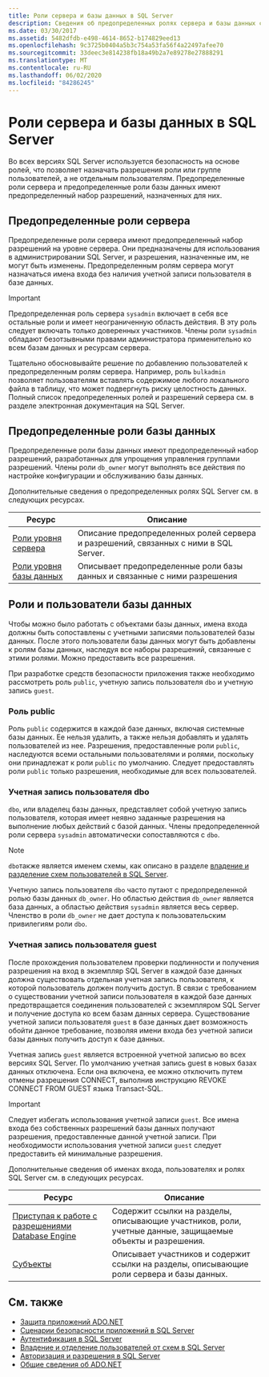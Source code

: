 ```yaml
---
title: Роли сервера и базы данных в SQL Server
description: Сведения об предопределенных ролях сервера и базы данных с фиксированным набором назначенных разрешений. SQL Server использует безопасность на основе ролей.
ms.date: 03/30/2017
ms.assetid: 5482dfdb-e498-4614-8652-b174829eed13
ms.openlocfilehash: 9c3725b0404a5b3c754a53fa56f4a22497afee70
ms.sourcegitcommit: 33deec3e814238fb18a49b2a7e89278e27888291
ms.translationtype: MT
ms.contentlocale: ru-RU
ms.lasthandoff: 06/02/2020
ms.locfileid: "84286245"
---
```

# <a name="server-and-database-roles-in-sql-server"></a>Роли сервера и базы данных в SQL Server
Во всех версиях SQL Server используется безопасность на основе ролей, что позволяет назначать разрешения роли или группе пользователей, а не отдельным пользователям. Предопределенные роли сервера и предопределенные роли базы данных имеют предопределенный набор разрешений, назначенных для них.  
  
## <a name="fixed-server-roles"></a>Предопределенные роли сервера  
 Предопределенные роли сервера имеют предопределенный набор разрешений на уровне сервера. Они предназначены для использования в администрировании SQL Server, и разрешения, назначенные им, не могут быть изменены. Предопределенным ролям сервера могут назначаться имена входа без наличия учетной записи пользователя в базе данных.  
  
> [!IMPORTANT]
> Предопределенная роль сервера `sysadmin` включает в себя все остальные роли и имеет неограниченную область действия. В эту роль следует включать только доверенных участников. Члены роли `sysadmin` обладают безотзывными правами администратора применительно ко всем базам данных и ресурсам сервера.  
  
 Тщательно обосновывайте решение по добавлению пользователей к предопределенным ролям сервера. Например, роль `bulkadmin` позволяет пользователям вставлять содержимое любого локального файла в таблицу, что может подвергнуть риску целостность данных. Полный список предопределенных ролей и разрешений сервера см. в разделе электронная документация на SQL Server.  
  
## <a name="fixed-database-roles"></a>Предопределенные роли базы данных  
 Предопределенные роли базы данных имеют предопределенный набор разрешений, разработанных для упрощения управления группами разрешений. Члены роли `db_owner` могут выполнять все действия по настройке конфигурации и обслуживанию базы данных.  
  
 Дополнительные сведения о предопределенных ролях SQL Server см. в следующих ресурсах.  
  
|Ресурс|Описание|  
|--------------|-----------------|  
|[Роли уровня сервера](/sql/relational-databases/security/authentication-access/server-level-roles)|Описание предопределенных ролей сервера и разрешений, связанных с ними в SQL Server.|  
|[Роли уровня базы данных](/sql/relational-databases/security/authentication-access/database-level-roles)|Описывает предопределенные роли базы данных и связанные с ними разрешения|  
  
## <a name="database-roles-and-users"></a>Роли и пользователи базы данных  
 Чтобы можно было работать с объектами базы данных, имена входа должны быть сопоставлены с учетными записями пользователей базы данных. После этого пользователи базы данных могут быть добавлены к ролям базы данных, наследуя все наборы разрешений, связанные с этими ролями. Можно предоставить все разрешения.  
  
 При разработке средств безопасности приложения также необходимо рассмотреть роль `public`, учетную запись пользователя `dbo` и учетную запись `guest`.  
  
### <a name="the-public-role"></a>Роль public  
 Роль `public` содержится в каждой базе данных, включая системные базы данных. Ее нельзя удалить, а также нельзя добавлять и удалять пользователей из нее. Разрешения, предоставленные роли `public`, наследуются всеми остальными пользователями и ролями, поскольку они принадлежат к роли `public` по умолчанию. Следует предоставлять роли `public` только разрешения, необходимые для всех пользователей.  
  
### <a name="the-dbo-user-account"></a>Учетная запись пользователя dbo  
 `dbo`, или владелец базы данных, представляет собой учетную запись пользователя, которая имеет неявно заданные разрешения на выполнение любых действий с базой данных. Члены предопределенной роли сервера `sysadmin` автоматически сопоставляются с `dbo`.  
  
> [!NOTE]
> `dbo`также является именем схемы, как описано в разделе [владение и разделение схем пользователей в SQL Server](ownership-and-user-schema-separation-in-sql-server.md).  
  
 Учетную запись пользователя `dbo` часто путают с предопределенной ролью базы данных `db_owner`. Но областью действия `db_owner` является база данных, а областью действия `sysadmin` является весь сервер. Членство в роли `db_owner` не дает доступа к пользовательским привилегиям роли `dbo`.  
  
### <a name="the-guest-user-account"></a>Учетная запись пользователя guest  
 После прохождения пользователем проверки подлинности и получения разрешения на вход в экземпляр SQL Server в каждой базе данных должна существовать отдельная учетная запись пользователя, к которой пользователь должен получить доступ. В связи с требованием о существовании учетной записи пользователя в каждой базе данных предотвращается соединения пользователей с экземпляром SQL Server и получение доступа ко всем базам данных сервера. Существование учетной записи пользователя `guest` в базе данных дает возможность обойти данное требование, позволяя имени входа без учетной записи базы данных получить доступ к базе данных.  
  
 Учетная запись `guest` является встроенной учетной записью во всех версиях SQL Server. По умолчанию учетная запись guest в новых базах данных отключена. Если она включена, ее можно отключить путем отмены разрешения CONNECT, выполнив инструкцию REVOKE CONNECT FROM GUEST языка Transact-SQL.  
  
> [!IMPORTANT]
> Следует избегать использования учетной записи `guest`. Все имена входа без собственных разрешений базы данных получают разрешения, предоставленные данной учетной записи. При необходимости использования учетной записи `guest` следует предоставить ей минимальные разрешения.  
  
 Дополнительные сведения об именах входа, пользователях и ролях SQL Server см. в следующих ресурсах.  
  
|Ресурс|Описание|  
|--------------|-----------------|  
|[Приступая к работе с разрешениями Database Engine](/sql/relational-databases/security/authentication-access/getting-started-with-database-engine-permissions)|Содержит ссылки на разделы, описывающие участников, роли, учетные данные, защищаемые объекты и разрешения.|  
|[Субъекты](/sql/relational-databases/security/authentication-access/principals-database-engine)|Описывает участников и содержит ссылки на разделы, описывающие роли сервера и базы данных.|  
  
## <a name="see-also"></a>См. также

- [Защита приложений ADO.NET](../securing-ado-net-applications.md)
- [Сценарии безопасности приложений в SQL Server](application-security-scenarios-in-sql-server.md)
- [Аутентификация в SQL Server](authentication-in-sql-server.md)
- [Владение и отделение пользователей от схем в SQL Server](ownership-and-user-schema-separation-in-sql-server.md)
- [Авторизация и разрешения в SQL Server](authorization-and-permissions-in-sql-server.md)
- [Общие сведения об ADO.NET](../ado-net-overview.md)
